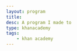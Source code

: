 ```yaml
---
layout: program
title: 
desc: A program I made to
type: khanacademy
tags:
    - khan academy
---
```

